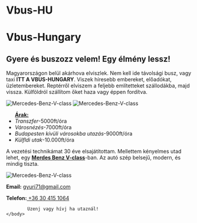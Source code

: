 # Vbus-HU
<!DOCTYPE html>
<html>
    <head>
        <title>vbus-hungary</title>
        <meta charset="utf8" />
        <meta lang="hu" lang="fr" lang="usa" />
        <link rel="stylesheet" type="text/css" href="stylevbus.css" />
    </head>
    <body>
        <h1>Vbus-Hungary</h1>
        <h2>Gyere és buszozz velem! Egy élmény lessz!</h2>
        <p>Magyarországon belül akárhova elviszlek. Nem kell ide távolsági busz, vagy taxi <b>ITT A VBUS-HUNGARY</b>.
            Viszek híresebb embereket, előadókat, üzletembereket.
            Reptérről elviszem a feljebb említetteket szállodákba, majd vissza.
            Külföldról szállítom őket haza vagy éppen fordítva.<p/>
            <p>
                <img src="mercedes-benz-v-class.jpg" title="Mercedes-Benz-V-class" id="kep1">
                <img src="mercedes-benz-v-class4.jpg" title="Mercedes-Benz-V-class" id="kep">
                <ul><b><u>Árak:</u></b> 
                  <li><i id="szines">Transzfer</i>-5000ft/óra</li>
                  <li><i id="szines">Városnézés</i>-7000ft/óra</li>
                  <li><i id="szines">Budapesten kívüli városokba utazás</i>-9000ft/óra</li>
                  <li><i id="szines">Külfldi utak</i>-10.000ft/óra</li>
                </ul>
            </p>
            <p>A vezetési technikámat 30 éve elsajátítottam. Mellettem kényelmes utad lehet, egy <b><u>Merdes Benz V-class</u></b>-ban.
            Az autó szép belsejű, modern, és mindig tiszta.</p> 
            <img src="mercedes-benz-v-class2.jpg" title="Mercedes-Benz-V-class" id="kep">
            <p><b>Email:</b> <a href='mailto:gyuri71@gmail.com?Subject=Érdelődés' traget="_blank">gyuri71@gmail.com</a></p>
            <p><b>Telefon:</b><a href="tel:+36 30 415 1064"> +36 30 415 1064</a></p>

            Üzenj vagy hívj ha utaznál!
    </body>
</html> 
